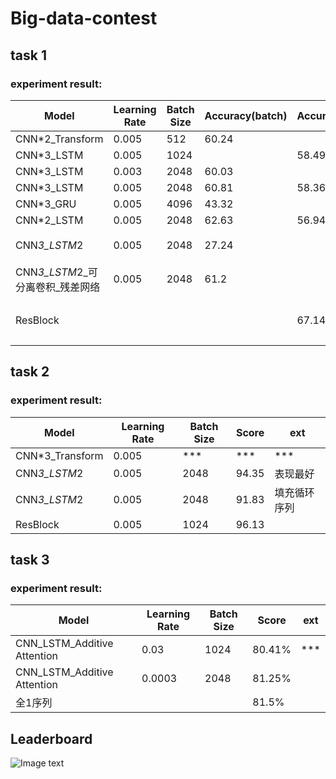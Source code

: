 # Big-data-contest

## task 1 
### experiment result:

| Model           | Learning Rate | Batch Size | Accuracy(batch) | Accurcay | ext         |
|-----------------|---------------|------------|----------|-------------|-----------------|
| CNN*2_Transform | 0.005         | 512        | 60.24    |     | overfitting |
| CNN*3_LSTM | 0.005 | 1024 |  | 58.49 | overfitting |
| CNN*3_LSTM      | 0.003         | 2048       | 60.03    |          | overfitting |
| CNN*3_LSTM      | 0.005         | 2048       | 60.81    | 58.36 | overfitting |
| CNN*3_GRU       | 0.005         | 4096       | 43.32    |     | overfitting |
| CNN*2_LSTM      | 0.005         | 2048       | 62.63    | 56.94    | overfitting |
| CNN*3_LSTM*2            | 0.005         | 2048       | 27.24    |     | 填充循环序列      |
| CNN*3_LSTM*2_可分离卷积_残差网络 | 0.005         | 2048       | 61.2     |      | overfitting |
| ResBlock |  |  |                 | 67.14 | 随机选取256的长度 |



## task 2 
### experiment result:
| Model           | Learning Rate | Batch Size | Score | ext |
|-----------------|---------------|------------|-------|-----|
| CNN*3_Transform | 0.005         | ***        | ***   | ***    |
| CNN*3_LSTM*2    | 0.005         | 2048  | 94.35 | 表现最好   |
| CNN*3_LSTM*2    | 0.005         | 2048       | 91.83 | 填充循环序列 |
| ResBlock | 0.005 | 1024 | 96.13 |  |


## task 3 
### experiment result:
| Model                       | Learning Rate | Batch Size | Score  | ext  |
| --------------------------- | ------------- | ---------- | ------ | ---- |
| CNN_LSTM_Additive Attention | 0.03          | 1024       | 80.41% | ***  |
| CNN_LSTM_Additive Attention | 0.0003        | 2048       | 81.25% |      |
| 全1序列                     |               |            | 81.5%  |      |





## Leaderboard
![Image text](https://github.com/WenSen-Jiang/Big-data-contest/blob/main/fig/leaderboard.png)

